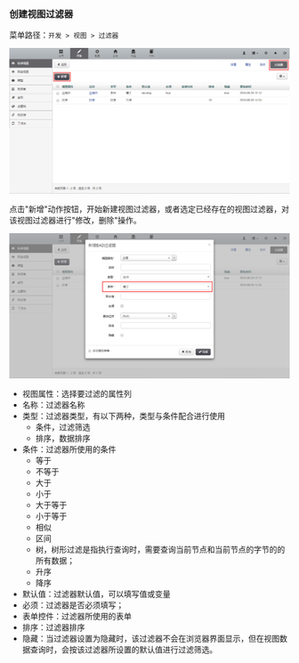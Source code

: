 ### 创建视图过滤器

菜单路径：`开发 > 视图 > 过滤器`

![PNG](..\images\view\10.png)

点击"新增"动作按钮，开始新建视图过滤器，或者选定已经存在的视图过滤器，对该视图过滤器进行"修改，删除"操作。

![PNG](..\images\view\11.png)

- 视图属性：选择要过滤的属性列
- 名称：过滤器名称
- 类型：过滤器类型，有以下两种，类型与条件配合进行使用
  - 条件，过滤筛选
  - 排序，数据排序
- 条件：过滤器所使用的条件
  - 等于
  - 不等于
  - 大于
  - 小于
  - 大于等于
  - 小于等于
  - 相似
  - 区间
  - 树，树形过滤是指执行查询时，需要查询当前节点和当前节点的字节的的所有数据；
  - 升序
  - 降序
- 默认值：过滤器默认值，可以填写值或变量
- 必须：过滤器是否必须填写；
- 表单控件：过滤器所使用的表单
- 排序：过滤器排序
- 隐藏：当过滤器设置为隐藏时，该过滤器不会在浏览器界面显示，但在视图数据查询时，会按该过滤器所设置的默认值进行过滤筛选。
